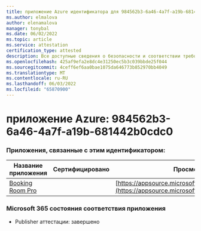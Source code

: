 ```yaml
---
title: приложение Azure идентификатора для 984562b3-6a46-4a7f-a19b-681442b0cdc0
ms.author: elmalova
author: elenamalova
manager: tonybal
ms.date: 06/02/2022
ms.topic: article
ms.service: attestation
certification_type: attested
description: Все доступные сведения о безопасности и соответствии требованиям для 984562b3-6a46-4a7f-a19b-681442b0cdc0.
ms.openlocfilehash: 425af9efa2e8dc4e31250ec5b3c039bbde25f044
ms.sourcegitcommit: 4ceff6ef6aa0bae1075da646773b852970bb4049
ms.translationtype: MT
ms.contentlocale: ru-RU
ms.lasthandoff: 06/03/2022
ms.locfileid: "65870900"
---
```

# <a name="azure-app-id-984562b3-6a46-4a7f-a19b-681442b0cdc0"></a>приложение Azure: 984562b3-6a46-4a7f-a19b-681442b0cdc0


### <a name="apps-associated-with-this-id"></a>Приложения, связанные с этим идентификатором:
| **Название приложения** | **Сертифицировано** | **Просмотр в AppSource** |
|--------------|---------------|-----------------------|
| [Booking Room Pro](../forward/WA200003337.md) |  | [https://appsource.microsoft.com/product/office/WA200003337](https://appsource.microsoft.com/product/office/WA200003337) |

### <a name="microsoft-365-app-compliance-status"></a>Microsoft 365 состояния соответствия приложения
- Publisher аттестации: завершено
